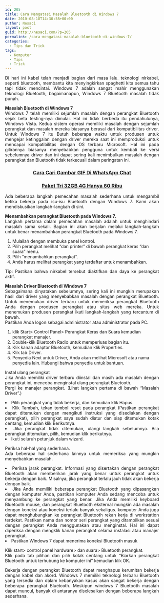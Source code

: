 ```yaml
---
id: 205
title: Cara Mengatasi Masalah Bluetooth di Windows 7
date: 2010-08-18T14:30:58+00:00
author: Nesaci
layout: post
guid: http://nesaci.com/?p=205
permalink: /cara-mengatasi-masalah-bluetooth-di-windows-7/
categories:
  - Tips dan Trick
tags:
  - Komputer
  - Tips
  - Trick
---
```

<p style="text-align: justify;">
  Di hari ini kabel telah menjadi bagian dari masa lalu. teknologi nirkabel, seperti bluetooth, membantu kita menyingkirkan spaghetti kita semua tahu tapi tidak mencintai. Windows 7 adalah sangat mahir menggunakan teknologi Bluetooth, bagaimanapun, Windows 7 Bluetooth masalah tidak punah.
</p>

<p style="text-align: justify;">
  <strong>Masalah Bluetooth di Windows 7</strong><br /> Windows 7 telah memiliki sejumlah masalah dengan perangkat Bluetooth sejak beta testing-nya dimulai. Hal ini tidak berbeda itu pendahulunya, Windows Vista. Kedua sistem operasi memiliki masalah dengan sejumlah perangkat dan masalah mereka biasanya berasal dari kompatibilitas driver. Untuk Windows 7 itu Butuh beberapa waktu untuk produsen untuk mengejar ketinggalan dengan driver mereka saat ini memproduksi untuk mencapai kompatibilitas dengan OS terbaru Microsoft. Hal ini pada gilirannya biasanya menyebabkan pengguna untuk kembali ke versi sebelumnya driver dan ini dapat sering kali menimbulkan masalah dengan perangkat dan Bluetooth tidak terkecuali dalam peringatan ini.
</p>

<h3 style="text-align: center;">
  <a href="https://wp.me/p9kFyo-2H" target="_blank" rel="noopener">Cara Cari Gambar GIF Di WhatsApp Chat</a>
</h3>

<h3 style="text-align: center;">
  <a href="https://androidhebat.com/cara-cari-gif-di-whatsapp/">Paket Tri 32GB 4G Hanya 60 Ribu</a>
</h3>

<p style="text-align: justify;">
  Ada beberapa langkah pemecahan masalah sederhana untuk mengambil ketika bekerja pada isu-isu Bluetooth dengan Windows 7. Kami akan mendiskusikan langkah-langkah di sini.
</p>

<p style="text-align: justify;">
  <strong>Menambahkan perangkat Bluetooth pada Windows 7.</strong><br /> Langkah pertama dalam pemecahan masalah adalah untuk menghindari masalah sama sekali. Bagian ini akan berjalan melalui langkah-langkah untuk benar menambahkan perangkat Bluetooth pada Windows 7.
</p>

  1. Mulailah dengan membuka panel kontrol.
  2. Pilih perangkat melihat &#8220;dan printer&#8221; di bawah perangkat keras &#8220;dan suara&#8221; menu.
  3. Pilih &#8220;menambahkan perangkat&#8221;.
  4. Anda harus melihat perangkat yang terdaftar untuk menambahkan.

<p style="text-align: justify;">
  Tip: Pastikan bahwa nirkabel tersebut diaktifkan dan daya ke perangkat aktif.
</p>

<p style="text-align: justify;">
  <strong>Masalah Driver Bluetooth di Windows 7</strong><br /> Sebagaimana dinyatakan sebelumnya, sering kali ini mungkin merupakan hasil dari driver yang menyebabkan masalah dengan perangkat Bluetooth. Untuk menemukan driver terbaru untuk memeriksa perangkat Bluetooth Anda dengan produsen perangkat atau situs web mereka. Untuk menemukan produsen perangkat ikuti langkah-langkah yang tercantum di bawah.<br /> Pastikan Anda logon sebagai administrator atau administrator pada PC.
</p>

  1. klik Start> Control Panel> Perangkat Keras dan Suara kemudian perangkat manajer.
  2. Double-klik Bluetooth Radio untuk memperluas bagian itu.
  3. Klik kanan adaptor Bluetooth, kemudian klik Properties.
  4. Klik tab Driver.
  5. Penyedia Next untuk Driver, Anda akan melihat Microsoft atau nama penyedia lain. Hubungi bahwa penyedia untuk bantuan.

<p style="text-align: justify;">
  Instal ulang perangkat<br /> Jika Anda memiliki driver terbaru diinstal dan masih ada masalah dengan perangkat ini, mencoba menginstal ulang perangkat Bluetooth.<br /> Pergi ke manajer perangkat. (Lihat langkah pertama di bawah &#8220;Masalah Driver&#8221;.)
</p>

<li style="text-align: justify;">
  Pilih perangkat yang tidak bekerja, dan kemudian klik Hapus.
</li>
<li style="text-align: justify;">
  Klik Tambah, tekan tombol reset pada perangkat (Pastikan perangkat dapat ditemukan dengan mengikuti instruksi yang disediakan dengan perangkat), pilih perangkat saya sudah diatur dan siap ditemukan kotak centang, kemudian klik Berikutnya.
</li>
<li style="text-align: justify;">
  Jika perangkat tidak ditemukan, ulangi langkah sebelumnya. Bila perangkat ditemukan, pilih, kemudian klik berikutnya.
</li>
<li style="text-align: justify;">
  Ikuti seluruh petunjuk dalam wizard.
</li>

<p style="text-align: justify;">
  Periksa hal-hal yang sederhana.<br /> Ada beberapa hal sederhana lainnya untuk memeriksa yang mungkin menyebabkan masalah.
</p>

<li style="text-align: justify;">
  Periksa jarak perangkat. Informasi yang disertakan dengan perangkat Bluetooth akan memberikan jarak yang benar untuk perangkat untuk bekerja dengan baik. Misalnya, jika perangkat terlalu jauh tidak akan bekerja dengan baik.
</li>
<li style="text-align: justify;">
  Jika Anda memiliki beberapa perangkat Bluetooth yang dipasangkan dengan komputer Anda, pastikan komputer Anda sedang mencoba untuk menyambung ke perangkat yang benar. Jika Anda memiliki keyboard Bluetooth mouse, dan perangkat Bluetooth eksternal mungkin ada masalah dengan koneksi atau koneksi terlalu banyak sekaligus. komputer Anda juga dapat menghubungkan ke perangkat Bluetooth rekan kerja di workstation terdekat. Pastikan nama dan nomor seri perangkat yang ditampilkan sesuai dengan perangkat Anda menggunakan atau menginstal. Hal ini dapat diperiksa dengan mengklik kanan perangkat selama instalasi atau manajer perangkat.
</li>
<li style="text-align: justify;">
  Pastikan Windows 7 dapat menerima koneksi Bluetooth masuk.
</li>

<p style="text-align: justify;">
  Klik start> control panel hardware> dan suara> Bluetooth perangkat.<br /> Klik pada tab pilihan dan pilih kotak centang untuk &#8220;Biarkan perangkat Bluetooth untuk terhubung ke komputer ini&#8221; kemudian klik OK.
</p>

<p style="text-align: justify;">
  Bekerja dengan perangkat Bluetooth dapat menghapus kerumitan bekerja dengan kabel dan akord. Windows 7 memiliki teknologi terbaru Bluetooth yang tersedia dan dalam kebanyakan kasus akan sangat bekerja dengan beberapa perangkat Bluetooth. Meskipun windows 7 Bluetooth masalah dapat muncul, banyak di antaranya diselesaikan dengan beberapa langkah sederhana.
</p>